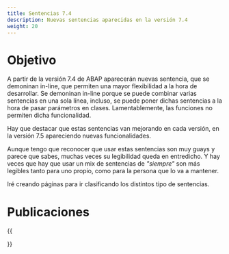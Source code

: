 ```yaml
---
title: Sentencias 7.4
description: Nuevas sentencias aparecidas en la versión 7.4
weight: 20
---
```


# Objetivo

A partir de la versión 7.4 de ABAP aparecerán nuevas sentencia, que se demoninan in-line, que permiten una mayor flexibilidad a la hora de desarrollar. Se demoninan in-line porque se puede combinar varias sentencias en una sola línea, incluso, se puede poner dichas sentencias a la hora de pasar parámetros en clases. Lamentablemente, las funciones no permiten dicha funcionalidad.

Hay que destacar que estas sentencias van mejorando en cada versión, en la versión 7.5 apareciendo nuevas funcionalidades.

Aunque tengo que reconocer que usar estas sentencias son muy guays y parece que sabes, muchas veces su legibilidad queda en entredicho. Y hay veces que hay que usar un mix de sentencias de *"siempre"* son más legibles tanto para uno propio, como para la persona que lo va a mantener.

Iré creando páginas para ir clasificando los distintos tipo de sentencias.

# Publicaciones

{{<section>}}